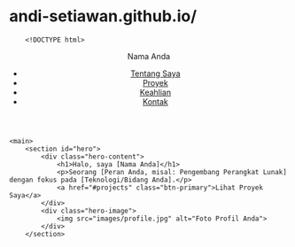 # andi-setiawan.github.io/
        <!DOCTYPE html>
<html lang="en">
<head>
    <meta charset="UTF-8">
    <meta name="viewport" content="width=device-width, initial-scale=1.0">
    <title>Nama Anda | Portofolio Pengembang</title>
    <link rel="stylesheet" href="css/style.css">
    <link rel="stylesheet" href="https://cdnjs.cloudflare.com/ajax/libs/font-awesome/6.0.0-beta3/css/all.min.css">
</head>
<body>
    <header>
        <nav>
            <div class="logo">Nama Anda</div>
            <ul>
                <li><a href="#about">Tentang Saya</a></li>
                <li><a href="#projects">Proyek</a></li>
                <li><a href="#skills">Keahlian</a></li>
                <li><a href="#contact">Kontak</a></li>
            </ul>
        </nav>
    </header>

    <main>
        <section id="hero">
            <div class="hero-content">
                <h1>Halo, saya [Nama Anda]</h1>
                <p>Seorang [Peran Anda, misal: Pengembang Perangkat Lunak] dengan fokus pada [Teknologi/Bidang Anda].</p>
                <a href="#projects" class="btn-primary">Lihat Proyek Saya</a>
            </div>
            <div class="hero-image">
                <img src="images/profile.jpg" alt="Foto Profil Anda">
            </div>
        </section>




